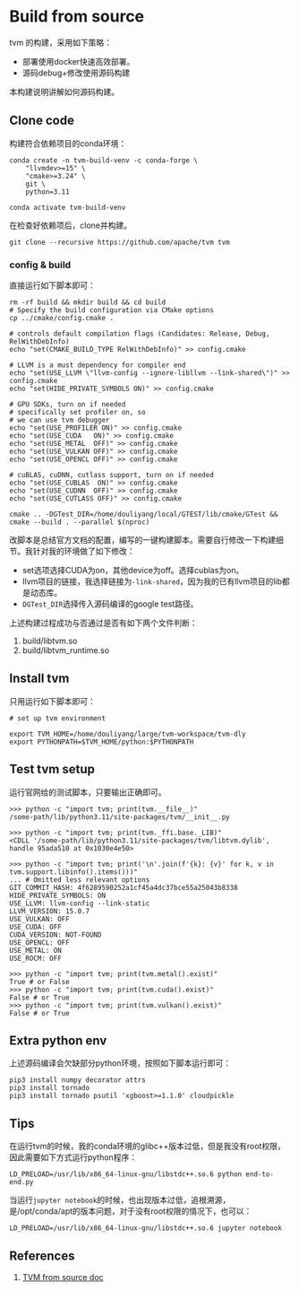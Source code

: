 # Build from source 
tvm 的构建，采用如下策略：
* 部署使用docker快速高效部署。
* 源码debug+修改使用源码构建

本构建说明讲解如何源码构建。

## Clone code
构建符合依赖项目的conda环境：
```shell
conda create -n tvm-build-venv -c conda-forge \
    "llvmdev>=15" \
    "cmake>=3.24" \
    git \
    python=3.11

conda activate tvm-build-venv
```


在检查好依赖项后，clone并构建。
```shell
git clone --recursive https://github.com/apache/tvm tvm
```

### config & build
直接运行如下脚本即可：
```shell
rm -rf build && mkdir build && cd build
# Specify the build configuration via CMake options
cp ../cmake/config.cmake .

# controls default compilation flags (Candidates: Release, Debug, RelWithDebInfo)
echo "set(CMAKE_BUILD_TYPE RelWithDebInfo)" >> config.cmake

# LLVM is a must dependency for compiler end
echo "set(USE_LLVM \"llvm-config --ignore-libllvm --link-shared\")" >> config.cmake
echo "set(HIDE_PRIVATE_SYMBOLS ON)" >> config.cmake

# GPU SDKs, turn on if needed
# specifically set profiler on, so 
# we can use tvm debugger
echo "set(USE_PROFILER ON)" >> config.cmake
echo "set(USE_CUDA   ON)" >> config.cmake
echo "set(USE_METAL  OFF)" >> config.cmake
echo "set(USE_VULKAN OFF)" >> config.cmake
echo "set(USE_OPENCL OFF)" >> config.cmake

# cuBLAS, cuDNN, cutlass support, turn on if needed
echo "set(USE_CUBLAS  ON)" >> config.cmake
echo "set(USE_CUDNN  OFF)" >> config.cmake
echo "set(USE_CUTLASS OFF)" >> config.cmake

cmake .. -DGTest_DIR=/home/douliyang/local/GTEST/lib/cmake/GTest && cmake --build . --parallel $(nproc)
```
改脚本是总结官方文档的配置，编写的一键构建脚本。需要自行修改一下构建细节。我针对我的环境做了如下修改：  
* set选项选择CUDA为on，其他device为off。选择cublas为on。
* llvm项目的链接，我选择链接为`-link-shared`，因为我的已有llvm项目的lib都是动态库。
* `DGTest_DIR`选择传入源码编译的google test路径。

上述构建过程成功与否通过是否有如下两个文件判断：
1. build/libtvm.so
2. build/libtvm_runtime.so

## Install tvm
只用运行如下脚本即可：
```shell
# set up tvm environment

export TVM_HOME=/home/douliyang/large/tvm-workspace/tvm-dly
export PYTHONPATH=$TVM_HOME/python:$PYTHONPATH
```

## Test tvm setup
运行官网给的测试脚本，只要输出正确即可。
```shell
>>> python -c "import tvm; print(tvm.__file__)"
/some-path/lib/python3.11/site-packages/tvm/__init__.py
```

```shell
>>> python -c "import tvm; print(tvm._ffi.base._LIB)"
<CDLL '/some-path/lib/python3.11/site-packages/tvm/libtvm.dylib', handle 95ada510 at 0x1030e4e50>
```

```shell
>>> python -c "import tvm; print('\n'.join(f'{k}: {v}' for k, v in tvm.support.libinfo().items()))"
... # Omitted less relevant options
GIT_COMMIT_HASH: 4f6289590252a1cf45a4dc37bce55a25043b8338
HIDE_PRIVATE_SYMBOLS: ON
USE_LLVM: llvm-config --link-static
LLVM_VERSION: 15.0.7
USE_VULKAN: OFF
USE_CUDA: OFF
CUDA_VERSION: NOT-FOUND
USE_OPENCL: OFF
USE_METAL: ON
USE_ROCM: OFF
```

```shell
>>> python -c "import tvm; print(tvm.metal().exist)"
True # or False
>>> python -c "import tvm; print(tvm.cuda().exist)"
False # or True
>>> python -c "import tvm; print(tvm.vulkan().exist)"
False # or True
```

## Extra python env
上述源码编译会欠缺部分python环境，按照如下脚本运行即可：
```shell
pip3 install numpy decorator attrs
pip3 install tornado
pip3 install tornado psutil 'xgboost>=1.1.0' cloudpickle
```

## Tips
在运行tvm的时候，我的conda环境的glibc++版本过低，但是我没有root权限，因此需要如下方式运行python程序：
```shell
LD_PRELOAD=/usr/lib/x86_64-linux-gnu/libstdc++.so.6 python end-to-end.py
```

当运行`jupyter notebook`的时候，也出现版本过低，追根溯源，是/opt/conda/apt的版本问题，对于没有root权限的情况下，也可以：
```shell
LD_PRELOAD=/usr/lib/x86_64-linux-gnu/libstdc++.so.6 jupyter notebook
```

## References 
1. [TVM from source doc](https://tvm.apache.org/docs/install/from_source.html)